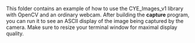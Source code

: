 This folder contains an example of how to use the CYE_Images_v1 library with OpenCV and an ordinary webcam.
After building the <b>capture</b> program, you can run it to see an ASCII display of the image being captured
by the camera. Make sure to resize your terminal window for maximal display quality.
